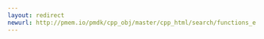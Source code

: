 ```yaml
---
layout: redirect
newurl: http://pmem.io/pmdk/cpp_obj/master/cpp_html/search/functions_e.html
---
```


